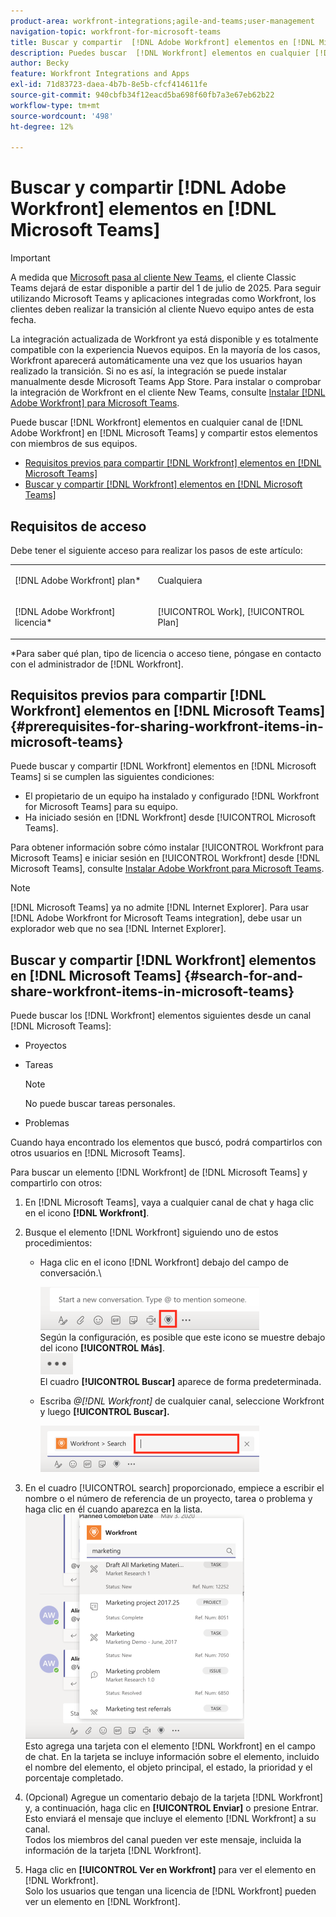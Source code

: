 ```yaml
---
product-area: workfront-integrations;agile-and-teams;user-management
navigation-topic: workfront-for-microsoft-teams
title: Buscar y compartir  [!DNL Adobe Workfront] elementos en [!DNL Microsoft Teams]
description: Puedes buscar  [!DNL Workfront] elementos en cualquier [!DNL Adobe WorkfrontWorkfront] canal de [!DNL Microsoft Teams] y compartir estos elementos con miembros de tus equipos.
author: Becky
feature: Workfront Integrations and Apps
exl-id: 71d83723-daea-4b7b-8e5b-cfcf414611fe
source-git-commit: 940cbfb34f12eacd5ba698f60fb7a3e67eb62b22
workflow-type: tm+mt
source-wordcount: '498'
ht-degree: 12%

---
```


# Buscar y compartir [!DNL Adobe Workfront] elementos en [!DNL Microsoft Teams]

>[!IMPORTANT]
>
>A medida que [Microsoft pasa al cliente New Teams](https://learn.microsoft.com/en-us/microsoftteams/teams-classic-client-end-of-availability), el cliente Classic Teams dejará de estar disponible a partir del 1 de julio de 2025. Para seguir utilizando Microsoft Teams y aplicaciones integradas como Workfront, los clientes deben realizar la transición al cliente Nuevo equipo antes de esta fecha.
>
>La integración actualizada de Workfront ya está disponible y es totalmente compatible con la experiencia Nuevos equipos. En la mayoría de los casos, Workfront aparecerá automáticamente una vez que los usuarios hayan realizado la transición. Si no es así, la integración se puede instalar manualmente desde Microsoft Teams App Store. Para instalar o comprobar la integración de Workfront en el cliente New Teams, consulte [Instalar [!DNL Adobe Workfront] para Microsoft Teams](/help/quicksilver/workfront-integrations-and-apps/using-workfront-with-microsoft-teams/install-workfront-ms-teams.md).

Puede buscar [!DNL Workfront] elementos en cualquier canal de [!DNL Adobe Workfront] en [!DNL Microsoft Teams] y compartir estos elementos con miembros de sus equipos.

* [Requisitos previos para compartir  [!DNL Workfront] elementos en [!DNL Microsoft Teams]](#prerequisites-for-sharing-workfront-items-in-microsoft-teams-prerequisites-for-sharing-workfront-items-in-microsoft-teams)
* [Buscar y compartir  [!DNL Workfront] elementos en [!DNL Microsoft Teams]](#search-for-and-share-adobe-workfront-items-in-microsoft-teams)

## Requisitos de acceso

Debe tener el siguiente acceso para realizar los pasos de este artículo:

<table style="table-layout:auto"> 
 <col> 
 <col> 
 <tbody> 
  <tr> 
   <td role="rowheader">[!DNL Adobe Workfront] plan*</td> 
   <td> <p>Cualquiera</p> </td> 
  </tr> 
  <tr> 
   <td role="rowheader">[!DNL Adobe Workfront] licencia*</td> 
   <td> <p>[!UICONTROL Work], [!UICONTROL Plan]</p> </td> 
  </tr> 
 </tbody> 
</table>

&#42;Para saber qué plan, tipo de licencia o acceso tiene, póngase en contacto con el administrador de [!DNL Workfront].

## Requisitos previos para compartir [!DNL Workfront] elementos en [!DNL Microsoft Teams] {#prerequisites-for-sharing-workfront-items-in-microsoft-teams}

Puede buscar y compartir [!DNL Workfront] elementos en [!DNL Microsoft Teams] si se cumplen las siguientes condiciones:

* El propietario de un equipo ha instalado y configurado [!DNL Workfront for Microsoft Teams] para su equipo.
* Ha iniciado sesión en [!DNL Workfront] desde [!UICONTROL Microsoft Teams].

Para obtener información sobre cómo instalar [!UICONTROL Workfront para Microsoft Teams] e iniciar sesión en [!UICONTROL Workfront] desde [!DNL Microsoft Teams], consulte [Instalar Adobe Workfront para Microsoft Teams](../../workfront-integrations-and-apps/using-workfront-with-microsoft-teams/install-workfront-ms-teams.md).

>[!NOTE]
>
>[!DNL Microsoft Teams] ya no admite [!DNL Internet Explorer]. Para usar [!DNL Adobe Workfront for Microsoft Teams integration], debe usar un explorador web que no sea [!DNL Internet Explorer].


## Buscar y compartir [!DNL Workfront] elementos en [!DNL Microsoft Teams] {#search-for-and-share-workfront-items-in-microsoft-teams}

Puede buscar los [!DNL Workfront] elementos siguientes desde un canal [!DNL Microsoft Teams]:

* Proyectos
* Tareas

  >[!NOTE]
  >
  >No puede buscar tareas personales.

* Problemas

Cuando haya encontrado los elementos que buscó, podrá compartirlos con otros usuarios en [!DNL Microsoft Teams].

Para buscar un elemento [!DNL Workfront] de [!DNL Microsoft Teams] y compartirlo con otros:

1. En [!DNL Microsoft Teams], vaya a cualquier canal de chat y haga clic en el icono **[!DNL Workfront]**.
1. Busque el elemento [!DNL Workfront] siguiendo uno de estos procedimientos:

   * Haga clic en el icono [!DNL Workfront] debajo del campo de conversación.\

     ![ms_team_workfront_pinned_icon_highlight.png](assets/ms-teams-workfront-pinned-icon-highlight-350x69.png)\
      Según la configuración, es posible que este icono se muestre debajo del icono **[!UICONTROL Más]**.\
      ![more_icon.png](assets/more-icon-52x34.png)\
      El cuadro **[!UICONTROL Buscar]** aparece de forma predeterminada.

   * Escriba *@[!DNL Workfront]* de cualquier canal, seleccione Workfront y luego **[!UICONTROL Buscar].**

     ![ms_team_search_from_command.png](assets/ms-teams-search-from-command-350x74.png)

1. En el cuadro [!UICONTROL search] proporcionado, empiece a escribir el nombre o el número de referencia de un proyecto, tarea o problema y haga clic en él cuando aparezca en la lista.\
   ![ms_team_searching_for_items.png](assets/ms-teams-searching-for-items-350x359.png)\
   Esto agrega una tarjeta con el elemento [!DNL Workfront] en el campo de chat. En la tarjeta se incluye información sobre el elemento, incluido el nombre del elemento, el objeto principal, el estado, la prioridad y el porcentaje completado.

1. (Opcional) Agregue un comentario debajo de la tarjeta [!DNL Workfront] y, a continuación, haga clic en **[!UICONTROL Enviar]** o presione Entrar.\
   Esto enviará el mensaje que incluye el elemento [!DNL Workfront] a su canal.\
   Todos los miembros del canal pueden ver este mensaje, incluida la información de la tarjeta [!DNL Workfront].

1. Haga clic en **[!UICONTROL Ver en Workfront]** para ver el elemento en [!DNL Workfront].\
   Solo los usuarios que tengan una licencia de [!DNL Workfront] pueden ver un elemento en [!DNL Workfront].
